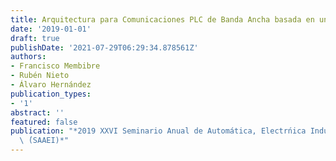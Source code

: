 ```yaml
---
title: Arquitectura para Comunicaciones PLC de Banda Ancha basada en un AnalogFront-End
date: '2019-01-01'
draft: true
publishDate: '2021-07-29T06:29:34.878561Z'
authors:
- Francisco Membibre
- Rubén Nieto
- Álvaro Hernández
publication_types:
- '1'
abstract: ''
featured: false
publication: "*2019 XXVI Seminario Anual de Automática, Electrńica Industrial e Instrumentaci'\
  \ ́(SAAEI)*"
---
```


